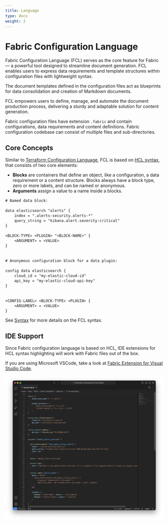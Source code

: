```yaml
---
title: Language
type: docs
weight: 2
---
```



# Fabric Configuration Language 

Fabric Configuration Language (FCL) serves as the core feature for Fabric — a powerful tool designed to streamline document generation. FCL enables users to express data requirements and template structures within configuration files with lightweight syntax.

The document templates defined in the configuration files act as blueprints for data consolidation and creation of Markdown documents.

FCL empowers users to define, manage, and automate the document production process, delivering a sturdy and adaptable solution for content generation.

Fabric configuration files have extension `.fabric` and contain configurations, data requirements and content definitions. Fabric configuration codebase can consist of multiple files and sub-directories.

## Core Concepts

Similar to [Terraform Configuration Language](https://developer.hashicorp.com/terraform/language), FCL is based on [HCL syntax](https://github.com/hashicorp/hcl), that consists of two core elements:

- **Blocks** are containers that define an object, like a configuration, a data requirement or a content structure. Blocks always have a block type, zero or more labels, and can be named or anonymous.
- **Arguments** assign a value to a name inside a blocks.

```hcl
# Named data block:

data elasticsearch "alerts" {
    index = ".alerts-security.alerts-*"
    query_string = "kibana.alert.severity:critical"
}

<BLOCK-TYPE> <PLUGIN> "<BLOCK-NAME>" {
    <ARGUMENT> = <VALUE>
}


# Anonymous configuration block for a data plugin:

config data elasticsearch {
    cloud_id = "my-elastic-cloud-id"
    api_key = "my-elastic-cloud-api-key"
}


<CONFIG-LABEL> <BLOCK-TYPE> <PLUGIN> {
    <ARGUMENT> = <VALUE>
}
```


See [Syntax](./syntax/) for more details on the FCL syntax.


## IDE Support

Since Fabric configuration language is based on HCL, IDE extensions for HCL syntax highlighting will work with Fabric files out of the box.

If you are using Microsoft VSCode, take a look at [Fabric Extension for Visual Studio Code](https://github.com/blackstork-io/vscode-fabric).

![VSCode Fabric Extension screenshot](./vscode-fabric-screenshot.png)




